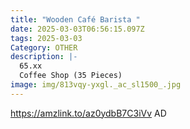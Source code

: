 ```yaml
---
title: "Wooden Café Barista "
date: 2025-03-03T06:56:15.097Z
tags: 2025-03-03
Category: OTHER
description: |-
  65.xx
  Coffee Shop (35 Pieces)
image: img/813vqy-yxgl._ac_sl1500_.jpg
---
```

https://amzlink.to/az0ydbB7C3iVv
AD